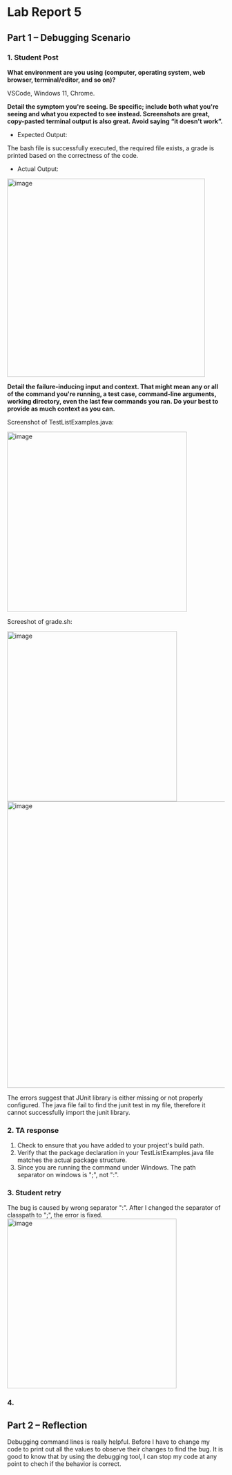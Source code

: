 # Lab Report 5
## Part 1 – Debugging Scenario
### 1. Student Post
**What environment are you using (computer, operating system, web browser, terminal/editor, and so on)?**

VSCode, Windows 11, Chrome.

**Detail the symptom you're seeing. Be specific; include both what you're seeing and what you expected to see instead. Screenshots are great, copy-pasted terminal output is also great. Avoid saying “it doesn't work”.**

* Expected Output: 

The bash file is successfully executed, the required file exists, a grade is printed based on the correctness of the code.

* Actual Output:
<img width="458" alt="image" src="https://github.com/chris-yanx/cse15l-lab-reports/assets/77228505/bb102cbc-186f-4a77-96fa-15ffbd27be38">



**Detail the failure-inducing input and context. That might mean any or all of the command you're running, a test case, command-line arguments, working directory, even the last few commands you ran. Do your best to provide as much context as you can.**

Screenshot of TestListExamples.java:

<img width="416" alt="image" src="https://github.com/chris-yanx/cse15l-lab-reports/assets/77228505/e79f0411-693b-4b03-b495-2acb4f4f6aaa">

Screeshot of grade.sh:

<img width="393" alt="image" src="https://github.com/chris-yanx/cse15l-lab-reports/assets/77228505/feaad02c-c015-4f50-8ff4-382dd7244979">

<img width="662" alt="image" src="https://github.com/chris-yanx/cse15l-lab-reports/assets/77228505/1110f499-855f-4409-b1db-629f2deee31e">


The errors suggest that JUnit library is either missing or not properly configured. The java file fail to find the junit test in my file, therefore it cannot successfully import the junit library.



### 2. TA response

1. Check to ensure that you have added to your project's build path.
2. Verify that the package declaration in your TestListExamples.java file matches the actual package structure.
3. Since you are running the command under Windows. The path separator on windows is ";", not ":".

### 3. Student retry

The bug is caused by wrong separator ":". After I changed the separator of classpath to ";", the error is fixed.  
<img width="392" alt="image" src="https://github.com/chris-yanx/cse15l-lab-reports/assets/77228505/55296adb-7083-4e71-a7f2-5dd148b14ece">

### 4. 

## Part 2 – Reflection

Debugging command lines is really helpful. Before I have to change my code to print out all the values to observe their changes to find the bug. It is good to know that by using the debugging tool, I can stop my code at any point to chech if the behavior is correct.
